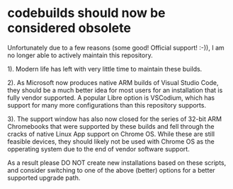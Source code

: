 # codebuilds should now be considered obsolete

Unfortunately due to a few reasons (some good!  Official support! :-)), I am no longer able to actively maintain this repository.

1). Modern life has left with very little time to maintain these builds.

2). As Microsoft now produces native ARM builds of Visual Studio Code, they should be a much better idea for most users for an installation that is fully vendor supported.  A popular Libre option is VSCodium, which has support for many more configurations than this repository supports.

3). The support window has also now closed for the series of 32-bit ARM Chromebooks that were supported by these builds and fell through the cracks of native Linux App support on Chrome OS.  While these are still feasible devices, they should likely not be used with Chrome OS as the opperating system due to the end of vendor software support.

As a result please DO NOT create new installations based on these scripts, and consider switching to one of the above (better) options for a better supported upgrade path.
